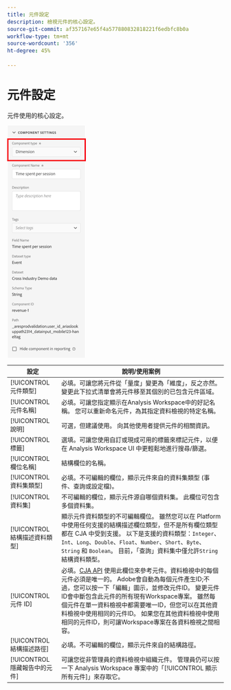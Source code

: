 ```yaml
---
title: 元件設定
description: 檢視元件的核心設定。
source-git-commit: af357167e65f4a577880832818221f6edbfc8b0a
workflow-type: tm+mt
source-wordcount: '356'
ht-degree: 45%

---
```



# 元件設定

元件使用的核心設定。

![元件設定](../assets/component-settings.png)

| 設定 | 說明/使用案例 |
| --- | --- |
| [!UICONTROL 元件類型] | 必填。可讓您將元件從「量度」變更為「維度」，反之亦然。變更此下拉式清單會將元件移至其個別的已包含元件區域。 |
| [!UICONTROL 元件名稱] | 必填。可讓您指定顯示在Analysis Workspace中的好記名稱。 您可以重新命名元件，為其指定資料檢視的特定名稱。 |
| [!UICONTROL 說明] | 可選，但建議使用。 向其他使用者提供元件的相關資訊。 |
| [!UICONTROL 標籤] | 選填。可讓您使用自訂或現成可用的標籤來標記元件，以便在 Analysis Workspace UI 中更輕鬆地進行搜尋/篩選。 |
| [!UICONTROL 欄位名稱] | 結構欄位的名稱。 |
| [!UICONTROL 資料集類型] | 必填。不可編輯的欄位，顯示元件來自的資料集類型 (事件、查詢或設定檔)。 |
| [!UICONTROL 資料集] | 不可編輯的欄位，顯示元件源自哪個資料集。 此欄位可包含多個資料集。 |
| [!UICONTROL 結構描述資料類型] | 顯示元件資料類型的不可編輯欄位。  雖然您可以在 Platform 中使用任何支援的結構描述欄位類型，但不是所有欄位類型都在 CJA 中受到支援。 以下是支援的資料類型：`Integer`、`Int`、`Long`、`Double`、`Float`、`Number`、`Short`、`Byte`、`String` 和 `Boolean`。 目前，「查詢」資料集中僅允許`String`結構資料類型。 |
| [!UICONTROL 元件 ID] | 必填。[CJA API](https://adobe.io/cja-apis/docs) 使用此欄位來參考元件。資料檢視中的每個元件必須是唯一的。 Adobe會自動為每個元件產生ID;不過，您可以按一下「編輯」圖示，並修改元件ID。 變更元件ID會中斷包含此元件的所有現有Workspace專案。 雖然每個元件在單一資料檢視中都需要唯一ID，但您可以在其他資料檢視中使用相同的元件ID。 如果您在其他資料檢視中使用相同的元件ID，則可讓Workspace專案在各資料檢視之間相容。 |
| [!UICONTROL 結構描述路徑] | 必填。不可編輯的欄位，顯示元件來自的結構路徑。 |
| [!UICONTROL 隱藏報告中的元件] | 可讓您從非管理員的資料檢視中組織元件。 管理員仍可以按一下 Analysis Workspace 專案中的「[!UICONTROL 顯示所有元件]」來存取它。 |
